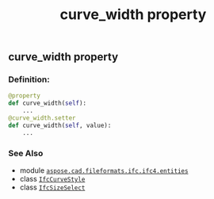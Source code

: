 ﻿---
title: curve_width property
second_title: Aspose.CAD for Python via .NET API References
description: 
type: docs
weight: 60
url: /python-net/aspose.cad.fileformats.ifc.ifc4.entities/ifccurvestyle/curve_width/
is_root: false
---

## curve_width property

### Definition:
```python
@property
def curve_width(self):
    ...
@curve_width.setter
def curve_width(self, value):
    ...
```

### See Also
* module [`aspose.cad.fileformats.ifc.ifc4.entities`](../../)
* class [`IfcCurveStyle`](/cad/python-net/aspose.cad.fileformats.ifc.ifc4.entities/ifccurvestyle)
* class [`IfcSizeSelect`](/cad/python-net/aspose.cad.fileformats.ifc.ifc4.types/ifcsizeselect)
